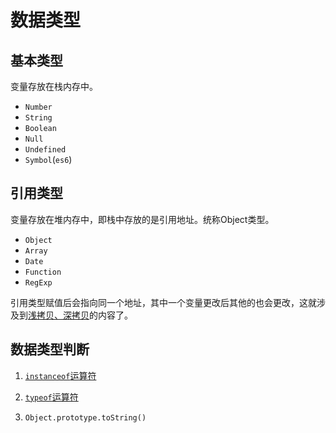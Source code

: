 # 数据类型

## 基本类型

变量存放在栈内存中。

- `Number`
- `String`
- `Boolean`
- `Null`
- `Undefined`
- `Symbol`(`es6`)

## 引用类型

变量存放在堆内存中，即栈中存放的是引用地址。统称Object类型。

- `Object`
- `Array`
- `Date`
- `Function`
- `RegExp`

引用类型赋值后会指向同一个地址，其中一个变量更改后其他的也会更改，这就涉及到[浅拷贝、深拷贝](./copy)的内容了。


## 数据类型判断
1. [`instanceof`运算符](./symbol.html#关系操作符)

2. [`typeof`运算符](./symbol.html#一元操作符)
3. `Object.prototype.toString()`

